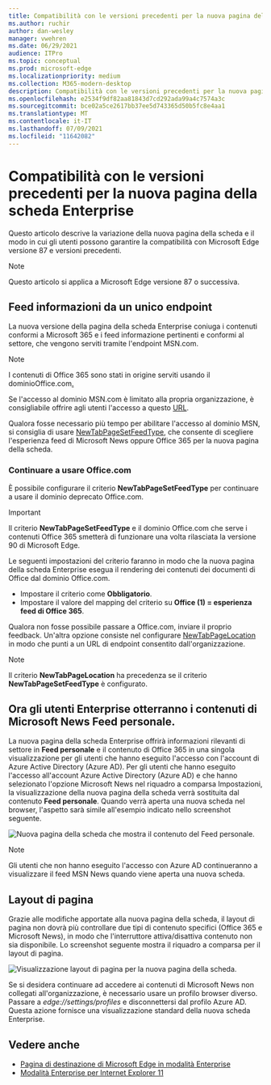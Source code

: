 ```yaml
---
title: Compatibilità con le versioni precedenti per la nuova pagina della scheda Enterprise
ms.author: ruchir
author: dan-wesley
manager: vwehren
ms.date: 06/29/2021
audience: ITPro
ms.topic: conceptual
ms.prod: microsoft-edge
ms.localizationpriority: medium
ms.collection: M365-modern-desktop
description: Compatibilità con le versioni precedenti per la nuova pagina della scheda Enterprise
ms.openlocfilehash: e2534f9df82aa81843d7cd292ada99a4c7574a3c
ms.sourcegitcommit: bce02a5ce2617bb37ee5d743365d50b5fc8e4aa1
ms.translationtype: MT
ms.contentlocale: it-IT
ms.lasthandoff: 07/09/2021
ms.locfileid: "11642082"
---
```

# <a name="backwards-compatibility-for-the-enterprise-new-tab-page"></a>Compatibilità con le versioni precedenti per la nuova pagina della scheda Enterprise

Questo articolo descrive la variazione della nuova pagina della scheda e il modo in cui gli utenti possono garantire la compatibilità con Microsoft Edge versione 87 e versioni precedenti.

> [!NOTE]
> Questo articolo si applica a Microsoft Edge versione 87 o successiva.

## <a name="information-feeds-from-single-endpoint"></a>Feed informazioni da un unico endpoint

La nuova versione della pagina della scheda Enterprise coniuga i contenuti conformi a Microsoft 365 e i feed informazione pertinenti e conformi al settore, che vengono serviti tramite l'endpoint MSN.com.

> [!NOTE]
> I contenuti di Office 365 sono stati in origine serviti usando il dominio[](https://www.office.com)Office.com[.](https://www.office.com)

Se l'accesso al dominio MSN.com è limitato alla propria organizzazione, è consigliabile offrire agli utenti l'accesso a questo [URL](https://ntp.msn.com).

Qualora fosse necessario più tempo per abilitare l'accesso al dominio MSN, si consiglia di usare [NewTabPageSetFeedType](./microsoft-edge-policies.md#newtabpagesetfeedtype), che consente di scegliere l'esperienza feed di Microsoft News oppure Office 365 per la nuova pagina della scheda.

### <a name="keep-using-officecom"></a>Continuare a usare Office.com

 È possibile configurare il criterio **NewTabPageSetFeedType** per continuare a usare il dominio deprecato Office.com.

> [!IMPORTANT]
> Il criterio **NewTabPageSetFeedType** e il dominio Office.com che serve i contenuti Office 365 smetterà di funzionare una volta rilasciata la versione 90 di Microsoft Edge.

Le seguenti impostazioni del criterio faranno in modo che la nuova pagina della scheda Enterprise esegua il rendering dei contenuti dei documenti di Office dal dominio Office.com.

- Impostare il criterio come **Obbligatorio**.
- Impostare il valore del mapping del criterio su **Office (1) = esperienza feed di Office 365**.

Qualora non fosse possibile passare a Office.com, inviare il proprio feedback. Un'altra opzione consiste nel configurare [NewTabPageLocation](./microsoft-edge-policies.md#newtabpagelocation) in modo che punti a un URL di endpoint consentito dall'organizzazione.

> [!NOTE]
> Il criterio **NewTabPageLocation** ha precedenza se il criterio **NewTabPageSetFeedType** è configurato.

## <a name="enterprise-users-will-now-get-microsoft-news-content-via-my-feed"></a>Ora gli utenti Enterprise otterranno i contenuti di Microsoft News Feed personale.

La nuova pagina della scheda Enterprise offrirà informazioni rilevanti di settore in **Feed personale** e il contenuto di Office 365 in una singola visualizzazione per gli utenti che hanno eseguito l'accesso con l'account di Azure Active Directory (Azure AD). Per gli utenti che hanno eseguito l'accesso all'account Azure Active Directory (Azure AD) e che hanno selezionato l'opzione Microsoft News nel riquadro a comparsa Impostazioni, la visualizzazione della nuova pagina della scheda verrà sostituita dal contenuto **Feed personale**. Quando verrà aperta una nuova scheda nel browser, l'aspetto sarà simile all'esempio indicato nello screenshot seguente.

![Nuova pagina della scheda che mostra il contenuto del Feed personale.](media/microsoft-edge-ntp-backward-compatibility/microsoft-edge-ntp-myfeed-view.png)

> [!NOTE]
> Gli utenti che non hanno eseguito l'accesso con Azure AD continueranno a visualizzare il feed MSN News quando viene aperta una nuova scheda.

## <a name="page-layout"></a>Layout di pagina

Grazie alle modifiche apportate alla nuova pagina della scheda, il layout di pagina non dovrà più controllare due tipi di contenuto specifici (Office 365 e Microsoft News), in modo che l'interruttore attiva/disattiva contenuto non sia disponibile. Lo screenshot seguente mostra il riquadro a comparsa per il layout di pagina.

![Visualizzazione layout di pagina per la nuova pagina della scheda.](media/microsoft-edge-ntp-backward-compatibility/microsoft-edge-ntp-page-layout.png)

Se si desidera continuare ad accedere ai contenuti di Microsoft News non collegati all'organizzazione, è necessario usare un profilo browser diverso. Passare a *edge://settings/profiles* e disconnettersi dal profilo Azure AD. Questa azione fornisce una visualizzazione standard della nuova scheda Enterprise. 

## <a name="see-also"></a>Vedere anche

- [Pagina di destinazione di Microsoft Edge in modalità Enterprise](https://aka.ms/EdgeEnterprise)
- [Modalità Enterprise per Internet Explorer 11](/internet-explorer/ie11-deploy-guide/enterprise-mode-overview-for-ie11)